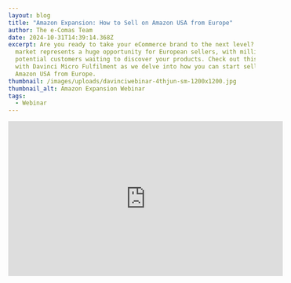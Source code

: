 ```yaml
---
layout: blog
title: "Amazon Expansion: How to Sell on Amazon USA from Europe"
author: The e-Comas Team
date: 2024-10-31T14:39:14.368Z
excerpt: Are you ready to take your eCommerce brand to the next level? The US
  market represents a huge opportunity for European sellers, with millions of
  potential customers waiting to discover your products. Check out this webinar
  with Davinci Micro Fulfilment as we delve into how you can start selling on
  Amazon USA from Europe.
thumbnail: /images/uploads/davinciwebinar-4thjun-sm-1200x1200.jpg
thumbnail_alt: Amazon Expansion Webinar
tags:
  - Webinar
---
```

<iframe width="560" height="315" src="https://www.youtube-nocookie.com/embed/kvzMqbrwGUU?si=6jxmDwJp_9VzNWEy" title="YouTube video player" frameborder="0" allow="accelerometer; autoplay; clipboard-write; encrypted-media; gyroscope; picture-in-picture; web-share" referrerpolicy="strict-origin-when-cross-origin" allowfullscreen></iframe>